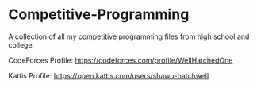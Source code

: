 # Competitive-Programming

A collection of all my competitive programming files from high school and college.

CodeForces Profile: https://codeforces.com/profile/WellHatchedOne

Kattis Profile: https://open.kattis.com/users/shawn-hatchwell
